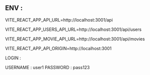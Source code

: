 ## ENV :

VITE_REACT_APP_API_URL=http://localhost:3001/api

VITE_REACT_APP_USERS_API_URL=http://localhost:3001/api/users

VITE_REACT_APP_MOVIE_API_URL=http://localhost:3001/api/movies

VITE_REACT_APP_API_ORIGIN=http://localhost:3001  

LOGIN :

USERNAME : user1
PASSWORD : pass123
